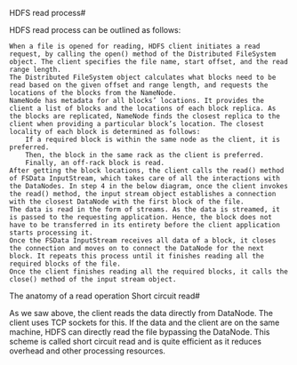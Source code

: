 HDFS read process#

HDFS read process can be outlined as follows:

    When a file is opened for reading, HDFS client initiates a read request, by calling the open() method of the Distributed FileSystem object. The client specifies the file name, start offset, and the read range length.
    The Distributed FileSystem object calculates what blocks need to be read based on the given offset and range length, and requests the locations of the blocks from the NameNode.
    NameNode has metadata for all blocks’ locations. It provides the client a list of blocks and the locations of each block replica. As the blocks are replicated, NameNode finds the closest replica to the client when providing a particular block’s location. The closest locality of each block is determined as follows:
        If a required block is within the same node as the client, it is preferred.
        Then, the block in the same rack as the client is preferred.
        Finally, an off-rack block is read.
    After getting the block locations, the client calls the read() method of FSData InputStream, which takes care of all the interactions with the DataNodes. In step 4 in the below diagram, once the client invokes the read() method, the input stream object establishes a connection with the closest DataNode with the first block of the file.
    The data is read in the form of streams. As the data is streamed, it is passed to the requesting application. Hence, the block does not have to be transferred in its entirety before the client application starts processing it.
    Once the FSData InputStream receives all data of a block, it closes the connection and moves on to connect the DataNode for the next block. It repeats this process until it finishes reading all the required blocks of the file.
    Once the client finishes reading all the required blocks, it calls the close() method of the input stream object.

The anatomy of a read operation
Short circuit read#

As we saw above, the client reads the data directly from DataNode. The client uses TCP sockets for this. If the data and the client are on the same machine, HDFS can directly read the file bypassing the DataNode. This scheme is called short circuit read and is quite efficient as it reduces overhead and other processing resources.
